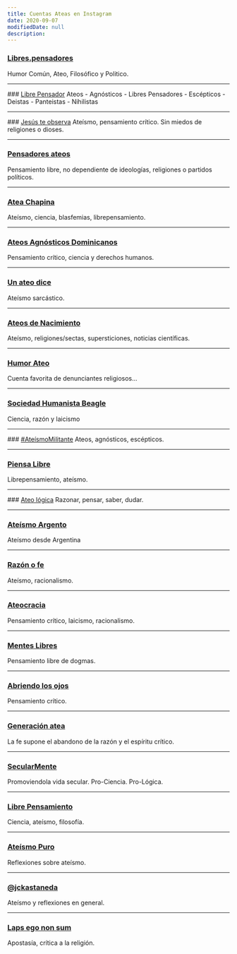 ```yaml
---
title: Cuentas Ateas en Instagram
date: 2020-09-07
modifiedDate: null
description: 
---
```


### [Libres.pensadores](https://www.instagram.com/libres.pensadores/)
Humor Común, Ateo, Filosófico y Politico.

---

### [Libre Pensador](https://www.instagram.com/__librepensador__/)
Ateos - Agnósticos - Libres Pensadores - Escépticos - Deistas - Panteistas - Nihilistas

---
### [Jesús te observa](https://www.instagram.com/jesusteobserva/)
Ateísmo, pensamiento crítico. Sin miedos de religiones o dioses.

---
### [Pensadores ateos](https://www.instagram.com/pensadoresss/)
Pensamiento libre, no dependiente de ideologías, religiones o partidos políticos.

---
### [Atea Chapina](https://www.instagram.com/ateachapina/)
Ateísmo, ciencia, blasfemias, librepensamiento.

---
### [Ateos Agnósticos Dominicanos](https://www.instagram.com/ateos_agnosticosdominicanos/)
Pensamiento crítico, ciencia y derechos humanos.

---
### [Un ateo dice](https://www.instagram.com/unateodice/)
Ateísmo sarcástico.

---
### [Ateos de Nacimiento](https://www.instagram.com/ateos_de_nacimiento/)
Ateísmo, religiones/sectas, supersticiones, noticias científicas.

---
### [Humor Ateo](https://www.instagram.com/humorateo/)
Cuenta favorita de denunciantes religiosos...

---
### [Sociedad Humanista Beagle](https://www.instagram.com/sociedadhmsbeagle/)
Ciencia, razón y laicismo

---
### [#AteísmoMilitante](https://www.instagram.com/ateismomilitante/)
Ateos, agnósticos, escépticos.

---
### [Piensa Libre](https://www.instagram.com/piensalibr3/)
Librepensamiento, ateísmo.

---
### [Ateo lógica](https://www.instagram.com/ateismoylogica/)
Razonar, pensar, saber, dudar.

---
### [Ateísmo Argento](https://www.instagram.com/ateismo.argento/)
Ateísmo desde Argentina

---
### [Razón o fe](https://www.instagram.com/razonofe/)
Ateísmo, racionalismo.

---
### [Ateocracia](https://www.instagram.com/ateocracia/)
Pensamiento crítico, laicismo, racionalismo.

---
### [Mentes Libres](https://www.instagram.com/menteslibresss/)
Pensamiento libre de dogmas.

---
### [Abriendo los ojos](https://www.instagram.com/libre__pensamiento/)
Pensamiento crítico.

---
### [Generación atea](https://www.instagram.com/generacion_atea/)
La fe supone el abandono de la razón y el espíritu crítico.

---
### [SecularMente](https://www.instagram.com/secular_mente/)
Promoviendola vida secular. Pro-Ciencia. Pro-Lógica.

---
### [Libre Pensamiento](https://www.instagram.com/_libre.mente_/)
Ciencia, ateísmo, filosofía.

---
### [Ateísmo Puro](https://www.instagram.com/ateismopuro/)
Reflexiones sobre ateísmo.

---
### [@jckastaneda](https://www.instagram.com/jckastaneda/)
Ateísmo y reflexiones en general.

---
### [Laps ego non sum](https://www.instagram.com/apostat_oposit_/)
Apostasía, crítica a la religión.

